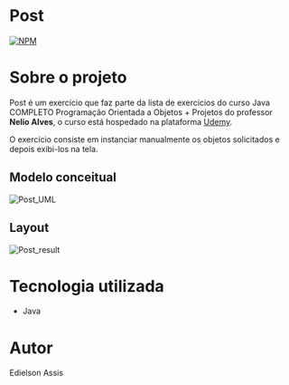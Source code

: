 # Post
[![NPM](https://img.shields.io/npm/l/react)](https://github.com/edielson-assis/Post/blob/main/LICENSE) 

# Sobre o projeto
Post é um exercício que faz parte da lista de exercícios do curso Java COMPLETO Programação Orientada a Objetos + Projetos do professor **Nelio Alves**, o curso está hospedado na plataforma [Udemy](https://www.udemy.com/course/java-curso-completo/ "Site da Udemy").

O exercício consiste em instanciar manualmente os objetos solicitados e depois exibi-los na tela.  

## Modelo conceitual
![Post_UML](https://user-images.githubusercontent.com/105529988/178116053-0dc35ae8-7cbc-4d71-b0c9-0f90da3f2c8b.png)

## Layout
![Post_result](https://user-images.githubusercontent.com/105529988/178127557-6cfa7d99-6c91-4f0a-973a-edfdd7671e01.png)

# Tecnologia utilizada
- Java

# Autor
Edielson Assis
